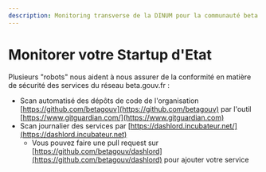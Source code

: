 ```yaml
---
description: Monitoring transverse de la DINUM pour la communauté beta.gouv.fr
---
```


# Monitorer votre Startup d'Etat

Plusieurs "robots" nous aident à nous assurer de la conformité en matière de sécurité des services du réseau beta.gouv.fr :&#x20;

* Scan automatisé des dépôts de code de l'organisation [https://github.com/betagouv](https://github.com/betagouv) par l'outil [https://www.gitguardian.com/](https://www.gitguardian.com)
* Scan journalier des services par [https://dashlord.incubateur.net/](https://dashlord.incubateur.net)
  * Vous pouvez faire une pull request sur [https://github.com/betagouv/dashlord](https://github.com/betagouv/dashlord) pour ajouter votre service
